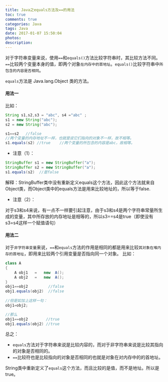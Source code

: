 ```yaml
---
title: Java之equals方法及==的用法
toc: true
comments: true
categories: Java
tags: Java
date: 2017-01-07 15:50:04
photos:
description:
---
```

对于字符串变量来说，使用`==`和`equals()`方法比较字符串时，其比较方法不同。`==`比较两个变量本身的值，即两个对象`在内存中的首地址`。`equals()`比较字符串中`所包含的内容是否相同`。

<!--more-->

`equals`方法是 Java.lang.Object 类的方法。

#### 用法一

比如：
```java
String s1,s2,s3 = "abc", s4 ="abc" ;
s1 = new String("abc");
s2 = new String("abc");

s1==s2   //false      
//两个变量的内存地址不一样，也就是说它们指向的对象不一样，故不相等。
s1.equals(s2) //true    //两个变量的所包含的内容是abc，故相等。
```

* 注意（1）：
```java
StringBuffer s1 = new StringBuffer("a");
StringBuffer s2 = new StringBuffer("a");
s1.equals(s2)  //是false
```
解释：StringBuffer类中没有重新定义equals这个方法，因此这个方法就来自Object类，而Object类中的equals方法是用来比较地址的，所以等于false.

* 注意（2）：

对于s3和s4来说，有一点不一样要引起注意，由于s3和s4是两个字符串常量所生成的变量，其中所存放的内存地址是相等的，所以s3==s4是true（即使没有s3=s4这样一个赋值语句）

#### 用法二

对于`非字符串变量`来说，`==`和`equals`方法的作用是相同的都是用来比较`其对象在堆内存的首地址`，即用来比较两个引用变量是否指向同一个对象。
比如：
```java
class A
{
    A obj1   =   new  A();
    A obj2   =   new  A();
}
obj1==obj2         //false
obj1.equals(obj2)  //false
 
//但是如加上这样一句：
obj1=obj2;

//那么  
obj1==obj2        //true
obj1.equals(obj2) //true
```
总之：

* `equals`方法对于字符串来说是比较内容的，而对于非字符串来说是比较其指向的对象是否相同的。
* `==`比较符也是比较指向的对象是否相同的也就是对象在对内存中的的首地址。
  
String类中重新定义了`equals`这个方法，而且比较的是值，而不是地址。所以是true。




